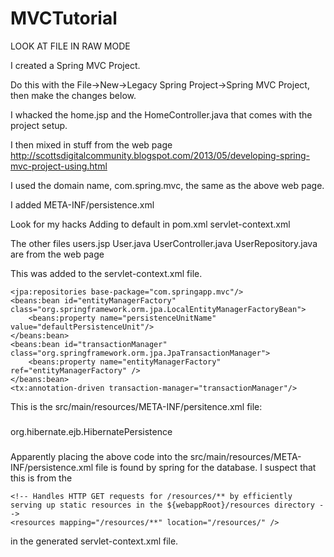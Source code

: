 # MVCTutorial
LOOK AT FILE IN RAW MODE

I created a Spring MVC Project.

Do this with the File->New->Legacy Spring Project->Spring MVC Project, then make the changes below.

I whacked the home.jsp and the HomeController.java
that comes with the project setup.

I then mixed in stuff from the web page
http://scottsdigitalcommunity.blogspot.com/2013/05/developing-spring-mvc-project-using.html

I used the domain name, com.spring.mvc, the same as the above web page.

I added META-INF/persistence.xml

Look for my hacks
	Adding to default
in
	pom.xml
	servlet-context.xml

The other files
	users.jsp
	User.java
	UserController.java
	UserRepository.java
are from the web page

This was added to the servlet-context.xml file.


<!-- Adding to default 
Added properties to beans:beans
	xmlns:tx="http://www.springframework.org/schema/tx"
	xmlns:jpa="http://www.springframework.org/schema/data/jpa"
Added to beans:beans property xsi:schemaLocation
	http://www.springframework.org/schema/tx http://www.springframework.org/schema/tx/spring-tx.xsd
	http://www.springframework.org/schema/data/jpa http://www.springframework.org/schema/data/jpa/spring-jpa.xsd
-->
	<jpa:repositories base-package="com.springapp.mvc"/>
	<beans:bean id="entityManagerFactory" class="org.springframework.orm.jpa.LocalEntityManagerFactoryBean">
		<beans:property name="persistenceUnitName" value="defaultPersistenceUnit"/>
	</beans:bean>
	<beans:bean id="transactionManager" class="org.springframework.orm.jpa.JpaTransactionManager">
		<beans:property name="entityManagerFactory" ref="entityManagerFactory" />
	</beans:bean>
	<tx:annotation-driven transaction-manager="transactionManager"/>
<!-- Done adding to default -->


This is the src/main/resources/META-INF/persitence.xml file:

###

<?xml version="1.0" encoding="UTF-8"?>
<persistence version="2.0"
	xmlns="http://java.sun.com/xml/ns/persistence" xmlns:xsi="http://www.w3.org/2001/XMLSchema-instance"
	xsi:schemaLocation="http://java.sun.com/xml/ns/persistence http://java.sun.com/xml/ns/persistence/persistence_2_0.xsd">
	<persistence-unit name="defaultPersistenceUnit"
		transaction-type="RESOURCE_LOCAL">
		<provider>org.hibernate.ejb.HibernatePersistence</provider>
		<properties>
			<property name="hibernate.dialect" value="org.hibernate.dialect.HSQLDialect" />
			<property name="hibernate.connection.url" value="jdbc:hsqldb:mem:spring" />
			<property name="hibernate.connection.driver_class" value="org.hsqldb.jdbcDriver" />
			<property name="hibernate.connection.username" value="sa" />
			<property name="hibernate.connection.password" value="" />
			<property name="hibernate.hbm2ddl.auto" value="create-drop" />
		</properties>
	</persistence-unit>
</persistence>

###

Apparently placing the above code into the src/main/resources/META-INF/persistence.xml file is found by spring for the database.  I suspect
that this is from the 

	<!-- Handles HTTP GET requests for /resources/** by efficiently serving up static resources in the ${webappRoot}/resources directory -->
	<resources mapping="/resources/**" location="/resources/" />


in the generated servlet-context.xml file.
